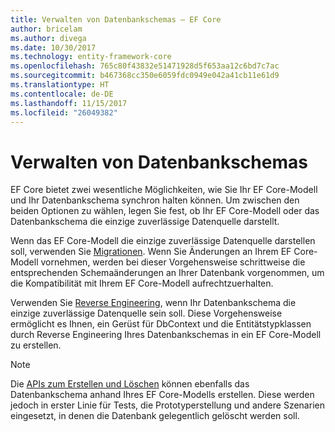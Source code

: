 ```yaml
---
title: Verwalten von Datenbankschemas – EF Core
author: bricelam
ms.author: divega
ms.date: 10/30/2017
ms.technology: entity-framework-core
ms.openlocfilehash: 765c80f43832e51471928d5f653aa12c6bd7c7ac
ms.sourcegitcommit: b467368cc350e6059fdc0949e042a41cb11e61d9
ms.translationtype: HT
ms.contentlocale: de-DE
ms.lasthandoff: 11/15/2017
ms.locfileid: "26049382"
---
```

# <a name="managing-database-schemas"></a>Verwalten von Datenbankschemas
EF Core bietet zwei wesentliche Möglichkeiten, wie Sie Ihr EF Core-Modell und Ihr Datenbankschema synchron halten können. Um zwischen den beiden Optionen zu wählen, legen Sie fest, ob Ihr EF Core-Modell oder das Datenbankschema die einzige zuverlässige Datenquelle darstellt.

Wenn das EF Core-Modell die einzige zuverlässige Datenquelle darstellen soll, verwenden Sie [Migrationen][1]. Wenn Sie Änderungen an Ihrem EF Core-Modell vornehmen, werden bei dieser Vorgehensweise schrittweise die entsprechenden Schemaänderungen an Ihrer Datenbank vorgenommen, um die Kompatibilität mit Ihrem EF Core-Modell aufrechtzuerhalten.

Verwenden Sie [Reverse Engineering][2], wenn Ihr Datenbankschema die einzige zuverlässige Datenquelle sein soll. Diese Vorgehensweise ermöglicht es Ihnen, ein Gerüst für DbContext und die Entitätstypklassen durch Reverse Engineering Ihres Datenbankschemas in ein EF Core-Modell zu erstellen.

> [!NOTE]
> Die [APIs zum Erstellen und Löschen][3] können ebenfalls das Datenbankschema anhand Ihres EF Core-Modells erstellen. Diese werden jedoch in erster Linie für Tests, die Prototyperstellung und andere Szenarien eingesetzt, in denen die Datenbank gelegentlich gelöscht werden soll.


  [1]: migrations/index.md
  [2]: scaffolding.md
  [3]: ensure-created.md
